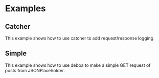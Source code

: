 # Examples

## Catcher

This example shows how to use catcher to add request/response logging.

## Simple

This example shows how to use deboa to make a simple GET request of posts from JSONPlaceholder.